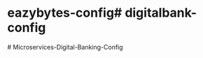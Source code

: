 # eazybytes-config#   d i g i t a l b a n k - c o n f i g  
 #   M i c r o s e r v i c e s - D i g i t a l - B a n k i n g - C o n f i g  
 